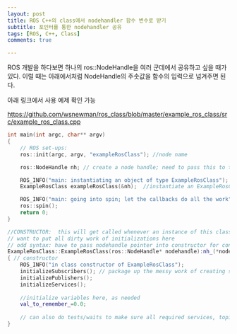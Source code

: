 ```yaml
---
layout: post
title: ROS C++의 class에서 nodehandler 함수 변수로 받기
subtitle: 포인터를 통한 nodehandler 공유
tags: [ROS, C++, Class]
comments: true

---
```


ROS 개발을 하다보면 하나의 ros::NodeHandle을 여러 군데에서 공유하고 싶을 때가 있다.
이럴 때는 아래에서처럼 NodeHandle의 주솟값을 함수의 입력으로 넘겨주면 된다.

아래 링크에서 사용 예제 확인 가능

https://github.com/wsnewman/ros_class/blob/master/example_ros_class/src/example_ros_class.cpp

```cpp
int main(int argc, char** argv) 
{
    // ROS set-ups:
    ros::init(argc, argv, "exampleRosClass"); //node name

    ros::NodeHandle nh; // create a node handle; need to pass this to the class constructor

    ROS_INFO("main: instantiating an object of type ExampleRosClass");
    ExampleRosClass exampleRosClass(&nh);  //instantiate an ExampleRosClass object and pass in pointer to nodehandle for constructor to use

    ROS_INFO("main: going into spin; let the callbacks do all the work");
    ros::spin();
    return 0;
} 
```
```cpp
//CONSTRUCTOR:  this will get called whenever an instance of this class is created
// want to put all dirty work of initializations here
// odd syntax: have to pass nodehandle pointer into constructor for constructor to build subscribers, etc
ExampleRosClass::ExampleRosClass(ros::NodeHandle* nodehandle):nh_(*nodehandle)
{ // constructor
    ROS_INFO("in class constructor of ExampleRosClass");
    initializeSubscribers(); // package up the messy work of creating subscribers; do this overhead in constructor
    initializePublishers();
    initializeServices();
    
    //initialize variables here, as needed
    val_to_remember_=0.0; 
    
    // can also do tests/waits to make sure all required services, topics, etc are alive
}
```
